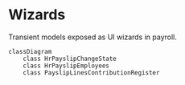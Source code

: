 # Wizards

Transient models exposed as UI wizards in payroll.

```mermaid
classDiagram
    class HrPayslipChangeState
    class HrPayslipEmployees
    class PayslipLinesContributionRegister
```
